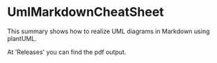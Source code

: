 # UmlMarkdownCheatSheet

This summary shows how to realize UML diagrams in Markdown using plantUML.

At 'Releases' you can find the pdf output.
